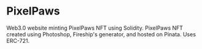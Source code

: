 # PixelPaws
Web3.0 website minting PixelPaws NFT using Solidity.
PixelPaws NFT created using Photoshop, Fireship's generator, and hosted on Pinata.
Uses ERC-721.
